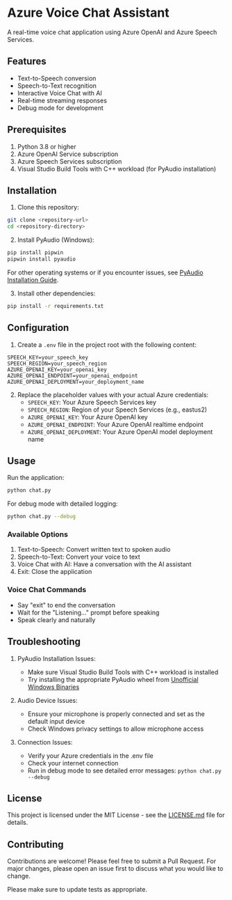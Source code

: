 # Azure Voice Chat Assistant

A real-time voice chat application using Azure OpenAI and Azure Speech Services.

## Features

- Text-to-Speech conversion
- Speech-to-Text recognition
- Interactive Voice Chat with AI
- Real-time streaming responses
- Debug mode for development

## Prerequisites

1. Python 3.8 or higher
2. Azure OpenAI Service subscription
3. Azure Speech Services subscription
4. Visual Studio Build Tools with C++ workload (for PyAudio installation)

## Installation

1. Clone this repository:
```bash
git clone <repository-url>
cd <repository-directory>
```

2. Install PyAudio (Windows):
```bash
pip install pipwin
pipwin install pyaudio
```

For other operating systems or if you encounter issues, see [PyAudio Installation Guide](https://people.csail.mit.edu/hubert/pyaudio/).

3. Install other dependencies:
```bash
pip install -r requirements.txt
```

## Configuration

1. Create a `.env` file in the project root with the following content:
```env
SPEECH_KEY=your_speech_key
SPEECH_REGION=your_speech_region
AZURE_OPENAI_KEY=your_openai_key
AZURE_OPENAI_ENDPOINT=your_openai_endpoint
AZURE_OPENAI_DEPLOYMENT=your_deployment_name
```

2. Replace the placeholder values with your actual Azure credentials:
   - `SPEECH_KEY`: Your Azure Speech Services key
   - `SPEECH_REGION`: Region of your Speech Services (e.g., eastus2)
   - `AZURE_OPENAI_KEY`: Your Azure OpenAI key
   - `AZURE_OPENAI_ENDPOINT`: Your Azure OpenAI realtime endpoint
   - `AZURE_OPENAI_DEPLOYMENT`: Your Azure OpenAI model deployment name

## Usage

Run the application:
```bash
python chat.py
```

For debug mode with detailed logging:
```bash
python chat.py --debug
```

### Available Options

1. Text-to-Speech: Convert written text to spoken audio
2. Speech-to-Text: Convert your voice to text
3. Voice Chat with AI: Have a conversation with the AI assistant
4. Exit: Close the application

### Voice Chat Commands

- Say "exit" to end the conversation
- Wait for the "Listening..." prompt before speaking
- Speak clearly and naturally

## Troubleshooting

1. PyAudio Installation Issues:
   - Make sure Visual Studio Build Tools with C++ workload is installed
   - Try installing the appropriate PyAudio wheel from [Unofficial Windows Binaries](https://www.lfd.uci.edu/~gohlke/pythonlibs/#pyaudio)

2. Audio Device Issues:
   - Ensure your microphone is properly connected and set as the default input device
   - Check Windows privacy settings to allow microphone access

3. Connection Issues:
   - Verify your Azure credentials in the .env file
   - Check your internet connection
   - Run in debug mode to see detailed error messages: `python chat.py --debug`

## License

This project is licensed under the MIT License - see the [LICENSE.md](LICENSE.md) file for details.

## Contributing

Contributions are welcome! Please feel free to submit a Pull Request. For major changes, please open an issue first to discuss what you would like to change.

Please make sure to update tests as appropriate.
